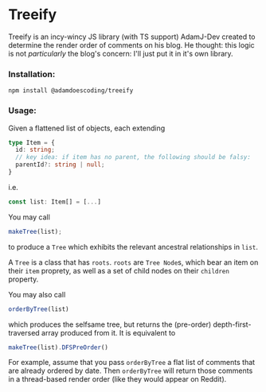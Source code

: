# Treeify 

Treeify is an incy-wincy JS library (with TS support) AdamJ-Dev created to determine the render order of comments on his blog. He thought: this logic is not *particularly* the blog's concern: I'll just put it in it's own library.

### Installation:

```
npm install @adamdoescoding/treeify
```

### Usage:

Given a flattened list of objects, each extending

```typescript
type Item = {
  id: string;
  // key idea: if item has no parent, the following should be falsy:
  parentId?: string | null; 
}
```

i.e. 

```typescript
const list: Item[] = [...]
```

You may call 

```typescript
makeTree(list);
```
to produce a `Tree` which exhibits the relevant ancestral relationships in `list`. 

A `Tree` is a class that has `roots`. `roots` are `Tree Node`s, which bear an item on their `item` proprety, as well as a set of child nodes on their `children` property.

You may also call

```typescript
orderByTree(list)
```

which produces the selfsame tree, but returns the (pre-order) depth-first-traversed array produced from it. It is equivalent to 

```typescript
makeTree(list).DFSPreOrder()
```

For example, assume that you pass `orderByTree` a flat list of comments that are already ordered by date. Then `orderByTree` will return those comments in a thread-based render order (like they would appear on Reddit).